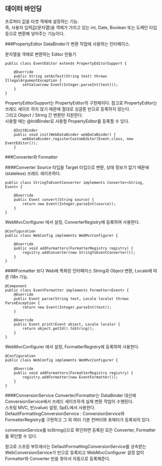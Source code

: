 ## 데이터 바인딩

프로퍼티 값을 타겟 객체에 설정하는 기능.  
즉, 사용자 입력값(문자열)을 객체가 가지고 있는 int, Date, Boolean 또는 도메인 타입 등으로 변환해 넣어주는 기능이다.  

###PropertyEditor
DataBinder가 변환 작업에 사용하는 인터페이스.  

문자열을 객체로 변환하는 Editor 만들기
```
public class EventEditor extends PropertyEditorSupport {
    
    @Override
    public String setAsText(String text) throws IllegalArgumentException {
        setValue(new Event(Integer.parseInt(text)));
    }
}
```
PropertyEditorSupport는 PropertyEditor의 구현체이다.
참고로 PropertyEditor는 쓰레드 세이프 하지 않기 때문에 절대로 싱글톤 빈으로 등록하지 않는다.  
그리고 Object / String 간 변환만 지원한다.  
사용할 때는 @InitBinder로 사용할 PropertyEditor를 등록할 수 있다.  
```
    @InitBinder
    public void init(WebDataBinder webDataBinder) {
        webDataBinder.registerCustomEditor(Event.class, new EventEditor());
    }
```

###Converter와 Formatter

####Converter
Source 타입을 Target 타입으로 변환, 상태 정보가 없기 때문에(stateless) 쓰레드 세이프하다.

```
public class StringToEventConverter implements Converter<String, Event> {
        
    @Override
    public Event convert(String source) {
        return new Event(Integer.parseInt(source));
    }
}
``` 

WebMvcConfigurer 에서 설정, ConverterRegistry에 등록하여 사용한다.
```
@Configuration
public class WebConfig implements WebMvcConfigurer {

    @Override
    public void addFormatters(FormatterRegistry registry) {
        registry.addConverter(new StringToEventConverter());
    }
}
```

####Formatter
보다 Web에 특화된 인터페이스
String과 Object 변환, Locale에 따른 i18n 기능.

```
@Component
public class EventFormatter implements Formatter<Event> {
    @Override
    public Event parse(String text, Locale locale) throws ParseException {
        return new Event(Integer.parseInt(text));
    }
    
    @Override
    public Event print(Event object, Locale locale) {
        return object.getId().toString();
    }
}
```

WebMvcConfigurer 에서 설정, FormatterRegistry에 등록하여 사용한다.
```
@Configuration
public class WebConfig implements WebMvcConfigurer {

    @Override
    public void addFormatters(FormatterRegistry registry) {
        registry.addFormatter(new EventFormatter());
    }
}
```

####ConversionService
Converter/Formatter는 DataBinder 대신에 ConversionService에서 쓰레드 세이프하게 실제 변환 작업이 수행된다.  
스프링 MVC, 빈(value) 설정, SpEL에서 사용한다.  
DefaultFormattingConversionService
 : ConversionService와 FormatterRegistry를 구현하고 그 외 여러 기본 컨버터와 포매터가 등록되어 있다.  
 
conversionService를 toString()으로 확인하면 등록된 모든 Converter, Formatter를 확인할 수 있다.  

참고로 스프링 부트에서는 DefaultFormattingConversionService를 상속받는 WebConversionService가 빈으로 등록되고
WebMvcConfigurer 설정 없이 Formatter와 Converter 빈을 찾아서 자동으로 등록해준다.  
    
    